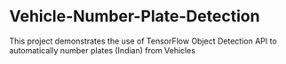 # Vehicle-Number-Plate-Detection
This project demonstrates the use of TensorFlow Object Detection API to automatically number plates (Indian) from Vehicles
